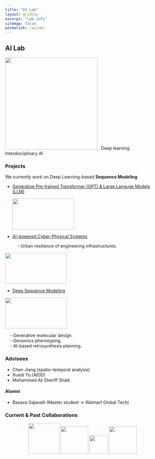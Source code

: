 ```yaml
---
title: "AI Lab"
layout: gridlay
excerpt: "Lab info"
sitemap: false
permalink: /ailab/
---
```


## AI Lab


<a href="https://wenlu-w.github.io/">
        <img src="{{ site.url }}{{ site.baseurl }}/images/AIserver.jpeg" style="width: 300px; box-shadow: none">
</a>&nbsp;&nbsp;Deep learning &nbsp;&nbsp; Interdisciplinary AI


### Projects

<!--
Deep Sequential Modeling for Interdisciplinary research 
**+ Spatial locality** <br>
&nbsp;&nbsp;&nbsp; <ins>[Spatial AI](https://wenlu-w.github.io/project/2021/09/01/spatial.html)</ins> <br>
&nbsp;&nbsp;&nbsp; - Precipitation, extreme weather, geophysics, etc. <br>
&nbsp;&nbsp;&nbsp; - Transportation, road safety, etc. <br>
**+ Small molecules** <br>
&nbsp;&nbsp;&nbsp; <ins>[AI for Molecular Design](https://wenlu-w.github.io/project/2021/09/01/chem.html)</ins> <br>
&nbsp;&nbsp;&nbsp; - Drug discovery. <br>
&nbsp;&nbsp;&nbsp; - Material design. <br>
**+ Genetics** <br>
&nbsp;&nbsp;&nbsp; <ins>[AI for Genomic selection](https://wenlu-w.github.io/project/2021/09/01/bio.html)</ins> <br>
&nbsp;&nbsp;&nbsp; - Phenotype prediction. <br>
**+ Imaging** <br>
&nbsp;&nbsp;&nbsp; <ins>[Computed Tomography (CT)]()</ins> <br>
<center><figure class="second">
  <img src="{{ site.url }}{{ site.baseurl }}/images/lab1.jpg" style="width: 400px; height: 250px">
  <img src="{{ site.url }}{{ site.baseurl }}/images/lab2.jpg" style="width: 400px; height: 250px">
</figure></center>
-->

We currently work on Deep Learning-based <b>Sequence Modeling</b>

* <ins>[Generative Pre-trained Transformer (GPT) & Large Languge Models (LLM)](https://wenlu-w.github.io/project/2022/01/01/llm.html)</ins>

  <kbd>
    <img align="float: left" width="200" height="100" src="{{ site.url }}{{ site.baseurl }}/images/weather2.png" >
  </kbd>

* <ins>[AI-powered Cyber-Physical Systems](https://wenlu-w.github.io/project/2021/09/01/social.html)</ins>

	&nbsp;&nbsp;&nbsp; - Urban resilience of engineering infrastructures. <br>


<kbd>
  <img align="float: left" width="200" height="100" src="{{ site.url }}{{ site.baseurl }}/images/weather2.png">
</kbd>

* <ins>[Deep Sequence Modeling](https://wenlu-w.github.io/project/2021/09/01/sequential.html)<ins>

<kbd>
  <img align="float: left" width="200" height="100" src="{{ site.url }}{{ site.baseurl }}/images/weather2.png">
</kbd>

&nbsp;&nbsp;&nbsp; - Generative molecular design. <br>
&nbsp;&nbsp;&nbsp; - Genomics phenotyping. <br>
&nbsp;&nbsp;&nbsp; - AI-based retrosynthesis planning. <br>


	

### Advisees

- Chen Jiang (spatio-temporal analysis)
- Xuedi Yu (AIDD)
- Mohammed Ali Sheriff Shaik

#### Alumni
- Basava Gajavalli (Master student -> Walmart Global Tech)

### Current & Past Collaborations

<center><figure class="fifth">
  <img src="{{ site.url }}{{ site.baseurl }}/images/microsoft.png" style="width: 100px; box-shadow: none">
  <img src="{{ site.url }}{{ site.baseurl }}/images/biogen.jpeg" style="width: 90px; box-shadow: none">
  <img src="{{ site.url }}{{ site.baseurl }}/images/cornell.png" style="width: 60px; box-shadow: none">
  <img src="{{ site.url }}{{ site.baseurl }}/images/wework.png" style="width: 90px; box-shadow: none">
</figure></center>

